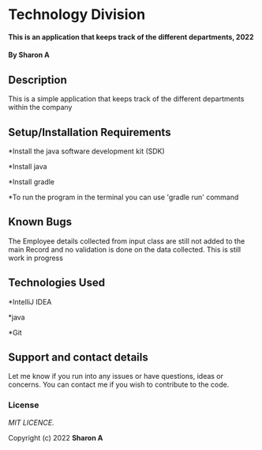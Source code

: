# Technology Division
#### This is an application that keeps track of the different departments, 2022
#### By **Sharon A**

## Description
This is a simple application that keeps track of the different departments within the company

## Setup/Installation Requirements

*Install the java software development kit (SDK)

*Install java

*Install gradle

*To run the program in the terminal you can use 'gradle run' command

## Known Bugs
The Employee details collected from input class are still not added to the main Record and no validation is done on the data collected. This is still work in progress

## Technologies Used

*IntelliJ IDEA

*java

*Git 


## Support and contact details
Let me know if you run into any issues or have questions, ideas or concerns. You can contact me if you wish to contribute to the code.

### License

*MIT LICENCE.*

Copyright (c) 2022 **Sharon A**
